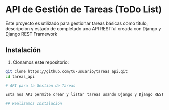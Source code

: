 # API de Gestión de Tareas (ToDo List)

Este proyecto es utilizado para gestionar tareas básicas como título, descripción y estado de completado una API RESTful creada con Django y Django REST Framework 

## Instalación

1. Clonamos este repositorio:
```bash
git clone https://github.com/tu-usuario/tareas_api.git
cd tareas_api

# API para la Gestión de Tareas

Esta nos API permite crear y listar tareas usando Django y Django REST Framework.

## Realizamos Instalación